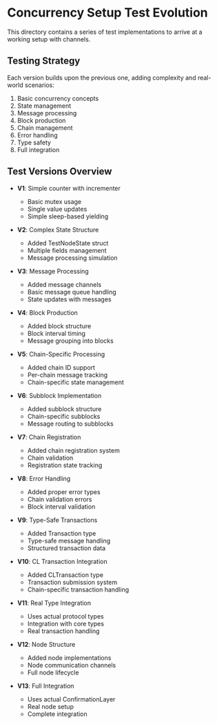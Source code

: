 # Concurrency Setup Test Evolution

This directory contains a series of test implementations to arrive at a working setup with channels.

## Testing Strategy
Each version builds upon the previous one, adding complexity and real-world scenarios:
1. Basic concurrency concepts
2. State management
3. Message processing
4. Block production
5. Chain management
6. Error handling
7. Type safety
8. Full integration

## Test Versions Overview

- **V1**: Simple counter with incrementer
  - Basic mutex usage
  - Single value updates
  - Simple sleep-based yielding

- **V2**: Complex State Structure
  - Added TestNodeState struct
  - Multiple fields management
  - Message processing simulation

- **V3**: Message Processing
  - Added message channels
  - Basic message queue handling
  - State updates with messages

- **V4**: Block Production
  - Added block structure
  - Block interval timing
  - Message grouping into blocks

- **V5**: Chain-Specific Processing
  - Added chain ID support
  - Per-chain message tracking
  - Chain-specific state management

- **V6**: Subblock Implementation
  - Added subblock structure
  - Chain-specific subblocks
  - Message routing to subblocks

- **V7**: Chain Registration
  - Added chain registration system
  - Chain validation
  - Registration state tracking

- **V8**: Error Handling
  - Added proper error types
  - Chain validation errors
  - Block interval validation

- **V9**: Type-Safe Transactions
  - Added Transaction type
  - Type-safe message handling
  - Structured transaction data

- **V10**: CL Transaction Integration
  - Added CLTransaction type
  - Transaction submission system
  - Chain-specific transaction handling

- **V11**: Real Type Integration
  - Uses actual protocol types
  - Integration with core types
  - Real transaction handling

- **V12**: Node Structure
  - Added node implementations
  - Node communication channels
  - Full node lifecycle

- **V13**: Full Integration
  - Uses actual ConfirmationLayer
  - Real node setup
  - Complete integration
